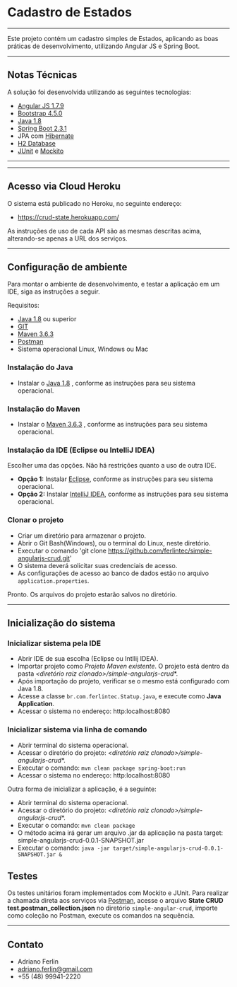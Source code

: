 # Cadastro de Estados
---

Este projeto contém um cadastro simples de Estados, aplicando as boas práticas de desenvolvimento, utilizando Angular JS e Spring Boot.


---
## Notas Técnicas

A solução foi desenvolvida utilizando as seguintes tecnologias:

- [Angular JS 1.7.9](https://code.angularjs.org/1.7.9/docs/tutorial)
- [Bootstrap 4.5.0](https://getbootstrap.com/docs/4.5/getting-started/introduction/)
- [Java 1.8](https://www.oracle.com/java/technologies/javase/javase8-archive-downloads.html)
- [Spring Boot 2.3.1](https://spring.io/projects/spring-boot)
- JPA com [Hibernate](https://hibernate.org/orm/) 
- [H2 Database](https://www.h2database.com/html/main.html)
- [JUnit](https://junit.org/junit5/) e [Mockito](https://site.mockito.org/)
---

---
## Acesso via Cloud Heroku

O sistema está publicado no Heroku, no seguinte endereço:

- https://crud-state.herokuapp.com/

As instruções de uso de cada API são as mesmas descritas acima, alterando-se apenas a URL dos serviços.


---
## Configuração de ambiente

Para montar o ambiente de desenvolvimento, e testar a aplicação em um IDE, siga as instruções a seguir.

Requisitos:

- [Java 1.8](https://www.oracle.com/java/technologies/javase/javase8-archive-downloads.html) ou superior
- [GIT](https://git-scm.com/book/en/v2/Getting-Started-Installing-Git)
- [Maven 3.6.3](http://maven.apache.org/download.cgi)
- [Postman](https://www.postman.com/downloads/)
- Sistema operacional Linux, Windows ou Mac


### Instalação do Java

- Instalar o [Java 1.8](https://www.oracle.com/java/technologies/javase/javase8-archive-downloads.html) , conforme as instruções para seu sistema operacional.


### Instalação do Maven

- Instalar o [Maven 3.6.3](https://maven.apache.org/install.html) , conforme as instruções para seu sistema operacional.


### Instalação da IDE (Eclipse ou IntelliJ IDEA)

Escolher uma das opções. Não há restrições quanto a uso de outra IDE.

- **Opção 1:** Instalar [Eclipse](https://www.eclipse.org/downloads/packages/release/2020-03/r/eclipse-ide-enterprise-java-developers-includes-incubating-components), conforme as instruções para seu sistema operacional.
- **Opção 2:** Instalar [IntelliJ IDEA](https://www.jetbrains.com/idea/download/#section=windows), conforme as instruções para seu sistema operacional.


### Clonar o projeto

- Criar um diretório para armazenar o projeto.
- Abrir o Git Bash(Windows), ou o terminal do Linux, neste diretório.
- Executar o comando 'git clone https://github.com/ferlintec/simple-angularjs-crud.git'
- O sistema deverá solicitar suas credenciais de acesso.
- As configurações de acesso ao banco de dados estão no arquivo ```application.properties```.


Pronto. Os arquivos do projeto estarão salvos no diretório.


---
## Inicialização do sistema



### Inicializar sistema pela IDE

- Abrir IDE de sua escolha (Eclipse ou Intllij IDEA).
- Importar projeto como *Projeto Maven existente*. O projeto está dentro da pasta *<diretório raiz clonado>/simple-angularjs-crud**.
- Após importação do projeto, verificar se o mesmo está configurado com Java 1.8.
- Acesse a classe ```br.com.ferlintec.Statup.java```, e execute como **Java Application**.
- Acessar o sistema no endereço: http:localhost:8080

### Inicializar sistema via linha de comando

- Abrir terminal do sistema operacional.
- Acessar o diretório do projeto: *<diretório raiz clonado>/simple-angularjs-crud**.
- Executar o comando:
```mvn clean package spring-boot:run```
- Acessar o sistema no endereço: http:localhost:8080


Outra forma de inicializar a aplicação, é a seguinte:

- Abrir terminal do sistema operacional.
- Acessar o diretório do projeto: *<diretório raiz clonado>/simple-angularjs-crud**.
- Executar o comando:
```mvn clean package```
- O método acima irá gerar um arquivo .jar da aplicação na pasta target: simple-angularjs-crud-0.0.1-SNAPSHOT.jar
- Executar o comando:
```java -jar target/simple-angularjs-crud-0.0.1-SNAPSHOT.jar &```

## Testes

Os testes unitários foram implementados com Mockito e JUnit. 
Para realizar a chamada direta aos serviços via [Postman](https://www.postman.com/downloads/), acesse o arquivo **State  CRUD test.postman_collection.json** no diretório ```simple-angular-crud```, importe como coleção no Postman, execute os comandos na sequência.

---
## Contato

- Adriano Ferlin
- adriano.ferlin@gmail.com
- +55 (48) 99941-2220
